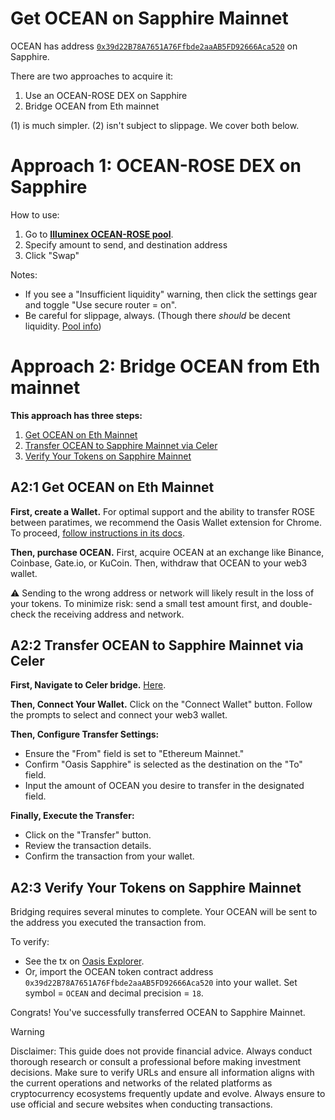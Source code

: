 # Get OCEAN on Sapphire Mainnet

OCEAN has address [`0x39d22B78A7651A76Ffbde2aaAB5FD92666Aca520`](https://explorer.oasis.io/mainnet/sapphire/token/0x39d22B78A7651A76Ffbde2aaAB5FD92666Aca520) on Sapphire.

There are two approaches to acquire it:
1. Use an OCEAN-ROSE DEX on Sapphire
2. Bridge OCEAN from Eth mainnet

(1) is much simpler. (2) isn't subject to slippage. We cover both below.

# Approach 1: OCEAN-ROSE DEX on Sapphire

How to use:
1. Go to **[Illuminex OCEAN-ROSE pool](https://illuminex.xyz/swap?inputCurrency=0x39d22B78A7651A76Ffbde2aaAB5FD92666Aca520&inputChainId=23294&outputCurrency=0x8Bc2B030b299964eEfb5e1e0b36991352E56D2D3&outputChainId=23294)**.
2. Specify amount to send, and destination address
3. Click "Swap"

Notes:
- If you see a "Insufficient liquidity" warning, then click the settings gear and toggle "Use secure router = on".
- Be careful for slippage, always. (Though there _should_ be decent liquidity. [Pool info](https://illuminex.xyz/pools/0x841dd137A2B380DA4568f6745aEAc20EDa910313))

# Approach 2: Bridge OCEAN from Eth mainnet

**This approach has three steps:**

1. [Get OCEAN on Eth Mainnet](#1-get-ocean-on-eth-mainnet)
1. [Transfer OCEAN to Sapphire Mainnet via Celer](#2-transfer-ocean-to-sapphire-mainnet-via-celer)
1. [Verify Your Tokens on Sapphire Mainnet](#3-verify-your-tokens-on-sapphire-mainnet)

## A2:1 Get OCEAN on Eth Mainnet

**First, create a Wallet.** For optimal support and the ability to transfer ROSE between paratimes, we recommend the Oasis Wallet extension for Chrome. To proceed, [follow instructions in its docs](https://docs.oasis.io/general/manage-tokens/oasis-wallets/browser-extension/#install-the-oasis-wallet-via-chrome-web-store).

**Then, purchase OCEAN.** First, acquire OCEAN at an exchange like Binance, Coinbase, Gate.io, or KuCoin. Then, withdraw that OCEAN to your web3 wallet.

⚠️ Sending to the wrong address or network will likely result in the loss of your tokens. To minimize risk: send a small test amount first, and double-check the receiving address and network.

## A2:2 Transfer OCEAN to Sapphire Mainnet via Celer

**First, Navigate to Celer bridge.** [Here](https://cbridge.celer.network/1/23294/OCEAN).

**Then, Connect Your Wallet.** Click on the "Connect Wallet" button. Follow the prompts to select and connect your web3 wallet.

**Then, Configure Transfer Settings:**
- Ensure the "From" field is set to "Ethereum Mainnet."
- Confirm "Oasis Sapphire" is selected as the destination on the "To" field.
- Input the amount of OCEAN you desire to transfer in the designated field.

**Finally, Execute the Transfer:**
- Click on the "Transfer" button.
- Review the transaction details.
- Confirm the transaction from your wallet.

## A2:3 Verify Your Tokens on Sapphire Mainnet

Bridging requires several minutes to complete. Your OCEAN will be sent to the address you executed the transaction from.

To verify:
- See the tx on [Oasis Explorer](https://explorer.sapphire.oasis.io/address/0x39d22B78A7651A76Ffbde2aaAB5FD92666Aca520/transactions).
- Or, import the OCEAN token contract address `0x39d22B78A7651A76Ffbde2aaAB5FD92666Aca520` into your wallet. Set symbol = `OCEAN` and decimal precision = `18`.

Congrats! You've successfully transferred OCEAN to Sapphire Mainnet. 

> [!WARNING]
> Disclaimer: This guide does not provide financial advice. Always conduct thorough research or consult a professional before making investment decisions. Make sure to verify URLs and ensure all information aligns with the current operations and networks of the related platforms as cryptocurrency ecosystems frequently update and evolve. Always ensure to use official and secure websites when conducting transactions.
